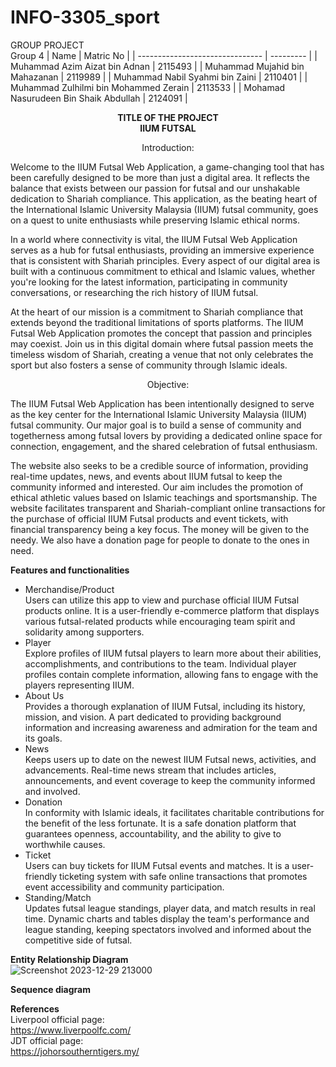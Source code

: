 # INFO-3305_sport
GROUP PROJECT <br>
Group 4
|            Name                 | Matric No |
| ------------------------------- | --------- |
| Muhammad Azim Aizat bin Adnan   | 2115493   |
| Muhammad Mujahid bin Mahazanan  | 2119989   |
| Muhammad Nabil Syahmi bin Zaini | 2110401   |
| Muhammad Zulhilmi bin Mohammed Zerain   | 2113533  |
| Mohamad Nasurudeen Bin Shaik Abdullah   | 2124091  |<br>


<p align="center"> 
<strong>TITLE OF THE PROJECT</strong> <br> 
<strong>IIUM FUTSAL</strong>

<p align="center"> Introduction: <br>
  
Welcome to the IIUM Futsal Web Application, a game-changing tool that has been carefully designed to be more than just a digital area. It reflects the balance that exists between our passion for futsal and our unshakable dedication to Shariah compliance. This application, as the beating heart of the International Islamic University Malaysia (IIUM) futsal community, goes on a quest to unite enthusiasts while preserving Islamic ethical norms. <br> 

In a world where connectivity is vital, the IIUM Futsal Web Application serves as a hub for futsal enthusiasts, providing an immersive experience that is consistent with Shariah principles. Every aspect of our digital area is built with a continuous commitment to ethical and Islamic values, whether you're looking for the latest information, participating in community conversations, or researching the rich history of IIUM futsal. <br>

At the heart of our mission is a commitment to Shariah compliance that extends beyond the traditional limitations of sports platforms. The IIUM Futsal Web Application promotes the concept that passion and principles may coexist. Join us in this digital domain where futsal passion meets the timeless wisdom of Shariah, creating a venue that not only celebrates the sport but also fosters a sense of community through Islamic ideals. <br>

<p align="center"> Objective: <br>

The IIUM Futsal Web Application has been intentionally designed to serve as the key center for the International Islamic University Malaysia (IIUM) futsal community. Our major goal is to build a sense of community and togetherness among futsal lovers by providing a dedicated online space for connection, engagement, and the shared celebration of futsal enthusiasm. <br> 

The website also seeks to be a credible source of information, providing real-time updates, news, and events about IIUM futsal to keep the community informed and interested. Our aim includes the promotion of ethical athletic values based on Islamic teachings and sportsmanship. The website facilitates transparent and Shariah-compliant online transactions for the purchase of official IIUM Futsal products and event tickets, with financial transparency being a key focus. The money will be given to the needy. We also have a donation page for people to donate to the ones in need. <br> 


<strong>Features and functionalities</strong> <br>
- Merchandise/Product
<br> Users can utilize this app to view and purchase official IIUM Futsal products online. It is a user-friendly e-commerce platform that displays various futsal-related products while encouraging team spirit and solidarity among supporters. <br>
- Player
<br> Explore profiles of IIUM futsal players to learn more about their abilities, accomplishments, and contributions to the team. Individual player profiles contain complete information, allowing fans to engage with the players representing IIUM. <br>
- About Us
<br> Provides a thorough explanation of IIUM Futsal, including its history, mission, and vision. A part dedicated to providing background information and increasing awareness and admiration for the team and its goals. <br>
- News
<br> Keeps users up to date on the newest IIUM Futsal news, activities, and advancements. Real-time news stream that includes articles, announcements, and event coverage to keep the community informed and involved. <br>
- Donation
<br> In conformity with Islamic ideals, it facilitates charitable contributions for the benefit of the less fortunate. It is a safe donation platform that guarantees openness, accountability, and the ability to give to worthwhile causes. <br>
- Ticket
<br> Users can buy tickets for IIUM Futsal events and matches. It is a user-friendly ticketing system with safe online transactions that promotes event accessibility and community participation.
- Standing/Match
<br> Updates futsal league standings, player data, and match results in real time. Dynamic charts and tables display the team's performance and league standing, keeping spectators involved and informed about the competitive side of futsal. <br> 

<strong>Entity Relationship Diagram</strong> <br>
![Screenshot 2023-12-29 213000](https://github.com/Azimaizat02/INFO-3305_sport/assets/31058112/5fdb8f23-b74e-482b-bf26-17dc1bfba481)


<strong>Sequence diagram</strong> <br>

<strong>References</strong> <br>
Liverpool official page: <br>
https://www.liverpoolfc.com/ <br>
JDT official page: <br>
https://johorsoutherntigers.my/ <br>
